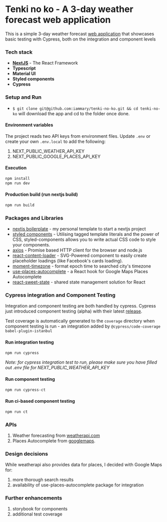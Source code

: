 # Tenki no ko - A 3-day weather forecast web application

This is a simple 3-day weather forecast [web application](https://tenki-no-ko.vercel.app/) that showcases basic testing with
Cypress, both on the
integration and
component levels

### Tech stack

- **[NextJS](https://github.com/vercel/next.js)** - The React Framework
- **Typescript**
- **Material UI**
- **Styled components**
- **Cypress**

### Setup and Run

- `$ git clone git@github.com:iammary/tenki-no-ko.git && cd tenki-no-ko` will download the app and cd to the folder
  once done.

#### Environment variables

The project reads two API keys from environment files. Update `.env` or create your own `.env.local` to add the
following:

1. NEXT_PUBLIC_WEATHER_API_KEY
2. NEXT_PUBLIC_GOOGLE_PLACES_API_KEY

#### Execution

```bash
npm install
npm run dev
```

#### Production build (run nextjs build)

```bash
npm run build
```

### Packages and Libraries

- [nextjs boilerplate](https://github.com/iammary/nextjs-typescript-materialui-styled-components-starter) - my
  personal template to start a nextjs project
- [styled components](https://www.styled-components.com/) - Utilising tagged template literals and the power of CSS, 
  styled-components allows you to write actual CSS code to style your components.
- [axios](https://github.com/axios/axios) - Promise based HTTP client for the browser and node.js
- [react-content-loader](https://github.com/danilowoz/react-content-loader) - SVG-Powered component to easily create placeholder loadings (like Facebook's cards loading).
- [moment-timezone](https://momentjs.com/timezone/) - format epoch time to searched city's timezone
- [use-places-autocomplete](https://use-places-autocomplete.netlify.app/) - a React hook for Google Maps Places Autocomplete
- [react-sweet-state](https://github.com/atlassian/react-sweet-state) - shared state management solution for React

### Cypress integration and Component Testing

Integration and component testing are both handled by cypress. Cypress just introduced component testing (alpha) with
their latest [release](https://docs.cypress.io/guides/component-testing/introduction).

Test coverage is automatically generated to the `coverage` directory when component testing is run - an integration added by `@cypress/code-coverage babel-plugin-istanbul`

#### Run integration testing

```bash
npm run cypress
```

*Note: for cypress integration test to run, please make sure you have filled out .env file for NEXT_PUBLIC_WEATHER_API_KEY*

#### Run component testing

```bash
npm run cypress-ct
```

#### Run ci-based component testing

```bash
npm run ct
```

### APIs

1. Weather forecasting from [weatherapi.com](https://www.weatherapi.com/)
2. Places Autocomplete from [googlemaps](https://developers.google.com/maps/documentation/javascript/places-autocomplete).

### Design decisions

While weatherapi also provides data for places, I decided with Google Maps for:

1. more thorough search results
2. availability of use-places-autocomplete package for integration

### Further enhancements
1. storybook for components
2. additional test coverage
